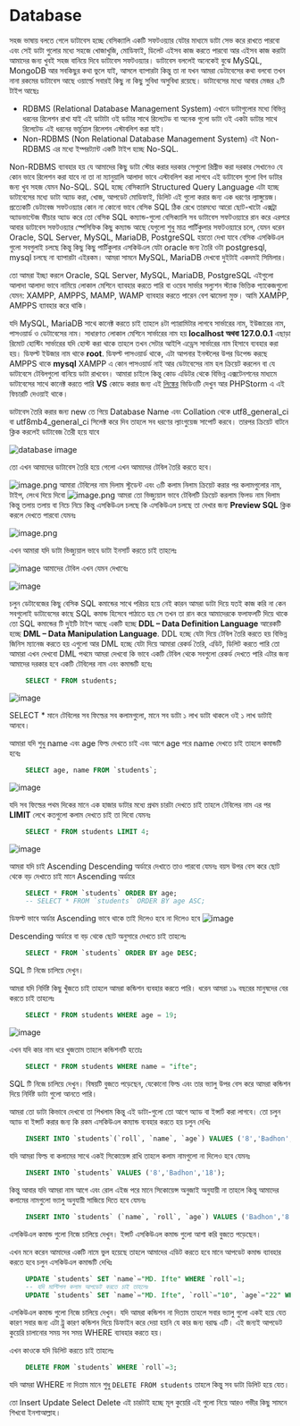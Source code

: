 # Database
সহজ ভাষায় বলতে গেলে ডাটাবেস হচ্ছে বেসিক্যালি একটি সফটওয়্যার যেটার মাধ্যমে ডাটা সেভ করে রাখতে পারবো এবং সেই ডাটা গুলোর মধ্যে সহজে খোজাখুজি, মোডিফাই, ডিলেট এইসব কাজ করতে পারবো আর এইসব কাজ করাটা আমাদের জন্য খুবই সহজ বানিয়ে দিবে ডাটাবেস সফটওয়্যার। ডাটাবেস বললেই অনেকেই বুঝে MySQL, MongoDB আর সবকিছুর কথা ভুলে যাই, আসলে ব্যাপারটা কিন্তু তা না যখন আমরা ডেটাবেসের কথা বলবো তখন নানা রকমের ডাটাবেস আছে ওয়ার্ল্ডে সবারই কিছু না কিছু সুবিধা অসুবিধা রয়েছে। ডাটাবেসের মধ্যে আবার মেজর ২টি টাইপ আছেঃ
* RDBMS (Relational Database Management System) এখানে ডাটাগুলোর মধ্যে বিভিন্ন ধরনের রিলেশন রাখা যাই এই ডাটাটা ওই ডাটার সাথে রিলেটেড বা অনেক গুলো ডাটা ওই একটা ডাটার সাথে রিলেটেড এই ধরনের ভার্চুয়াল রিলেশন এস্টাবলিশ করা যাই।
* Non-RDBMS (Non Relational Database Management System) এই Non-RDBMS এর মধ্যে ইম্পরট্যান্ট একটি টাইপ হচ্ছে No-SQL.

Non-RDBMS ব্যাবহার হয় যে আমাদের কিছু ডাটা স্টোর করার দরকার সেগুলো রিপ্রীভ করা দরকার সেখানেও যে কোন ভাবে রিলেশন করা যাবে না তা না ম্যানুয়ালি আলাদা ভাবে এস্টাবলিশ করা লাগবে এই ডাটাবেস গুলো বিগ ডাটার জন্য খুব সহজ যেমন No-SQL. SQL হচ্ছে বেসিক্যালি Structured Query Language এটা হচ্ছে ডাটাবেসের মধ্যে ডাটা অ্যাড করা, খোজ, আপডেট মোডিফাই, ডিলিট এই গুলো করার জন্য এক ধরণের ল্যাঙ্গুয়েজ। প্রত্যেকটি ডেটাবেজ সফটওয়্যার কোন না কোনো ভাবে বেসিক SQL ঠিক রেখে তারমধ্যে আরো ছোট-খাটো এক্সট্রা অ্যাডভান্টেজ ফীচার অ্যাড করে তো বেসিক SQL কম্যান্ড-গুলো বেসিক্যালি সব ডাটাবেস সফটওয়্যারে রান করে এরপরে আবার ডাটাবেস সফটওয়্যার স্পেসিফিক কিছু কম্যান্ড আছে যেগুলো শুধু মাত্র পার্টিকুলার সফটওয়্যারে চলে, যেমন ধরেন Oracle, SQL Server, MySQL, MariaDB, PostgreSQL হয়তো দেখা যাবে বেসিক এসকিউএল গুলো সবগুলাই চলছে কিন্তু কিছু কিছু পার্টিকুলার এসকিউএল যেটা oracle জন্য তৈরি ওটা postgresql, mysql চলছে না ব্যাপারটা এইরকম। আমরা সামনে MySQL, MariaDB দেখবো দুইটাই একদমই সিমিলার। 

তো আমরা ইচ্ছা করলে Oracle, SQL Server, MySQL, MariaDB, PostgreSQL এইগুলো আলাদা আলাদা ভাবে নামিয়ে লোকাল মেশিনে ব্যাবহার করতে পারি বা ওয়েব সার্ভার সল্যুশন স্ট্যাক ভিত্তিক প্যাকেজগুলো যেমন: 
XAMPP, AMPPS, MAMP, WAMP ব্যাবহার করতে পারেন বেশ ঝামেলা মুক্ত। আমি XAMPP, AMPPS ব্যাবহার করে থাকি।

যদি MySQL, MariaDB সাথে কানেক্ট করতে চাই তাহলে ৪টা প্যারামিটার লাগবে সার্ভারের নাম, ইউজারের নাম, পাসওয়ার্ড ও ডেটাবেসের নাম। সাধারণত লোকাল মেশিনে সার্ভারের নাম হয় __localhost অথবা 127.0.0.1__ এছাড়া রিমোট হোস্টিং সার্ভারের যদি হোস্ট করা থাকে তাহলে তখন সেটার আইপি এড্রেস সার্ভারের নাম হিসাবে ব্যবহার করা হয়। ডিফল্ট ইউজার নাম থাকে __root__. ডিফল্ট পাসওয়ার্ড থাকে, এটা আপনার ইনস্টলের উপর ডিপেন্ড করছে AMPPS থাকে __mysql__ XAMPP এ কোন পাসওয়ার্ড নাই আর ডেটাবেসের নাম হল ক্রিয়েট করলেন বা যে ডাটাবেসে টেবিলগুলো বানিয়ে ডাটা রাখবেন। আমারা চাইলে কিন্তু কোড এডিটর থেকে বিভিন্ন এক্সটেনশনের মাধ্যমে ডাটাবেসের সাথে কানেক্ট করতে পারি __VS__ কোডে করার জন্য এই [লিঙ্কের](https://youtu.be/C0y35FpiLRA) ভিডিওটি দেখুন আর PHPStorm এ এই ফিচারটি দেওয়াই থাকে।

ডাটাবেস তৈরি করার জন্য new তে গিয়ে Database Name এবং Collation থেকে utf8_general_ci বা utf8mb4_general_ci সিলেক্ট করে দিব তাহলে সব ধরণের ল্যাংগুয়েজ সাপোর্ট করবে। তারপর ক্রিয়েট বাটনে ক্লিক করলেই ডাটাবেজ তৈরী হয়ে যাবে

![database image](./Image/create_database.png)

তো এখন আমাদের ডাটাবেস তৈরি হয়ে গেলো এখন আমাদের টেবিল তৈরি করতে হবে।

![image.png](./Image/create_table.png)
আমারা টেবিলের নাম দিলাম স্টুডেন্ট এবং ৩টি কলাম নিলাম ক্রিয়েট করার পর কলামগুলোর নাম, টাইপ, লেংথ দিয়ে দিবো
![image.png](./Image/filed_name.png)
আমরা তো ভিজ্যুয়াল ভাবে টেবিলটি ক্রিয়েট করলাম ফিলড নাম দিলাম কিন্তু তলায় তলায় বা নিচে নিচে কিন্তু এসকিউএল চলছে কি এসকিউএল চলছে তা দেখার জন্য __Preview SQL__ ক্লিক করলে দেখতে পারবো যেমনঃ

![image.png](./Image/preview_sql.png)

এখন আমারা যদি ডাটা ভিজ্যুয়াল ভাবে ডাটা ইনসার্ট করতে চাই তাহলেঃ

![image](./Image/insert_data.png)
আমাদের টেবিল এখন যেমন দেখাবেঃ

![image](./Image/show_table.png)

চলুন ডেটাবেজের কিছু বেসিক SQL কমান্ডের সাথে পরিচয় হয়ে নেই কারন আমরা ডাটা দিয়ে যতই কাজ করি না কেন সবগুলোই ডাটাবেসের কাছে SQL কমান্ড হিসেবে পাঠাতে হয় সে তখন তা রান করে আমাদেরকে ফলাফলটি দিয়ে থাকে তো SQL কমান্ডের টি দুইটি টাইপ আছে একটি হচ্ছে __DDL – Data Definition Language__ আরেকটি হচ্ছে __DML – Data Manipulation Language__. DDL হচ্ছে যেটা দিয়ে টেবিল তৈরি করতে হয় বিভিন্ন জিনিস ম্যানেজ করতে হয় এগুলো আর DML হচ্ছে যেটা দিয়ে আমারা রেকর্ড তৈরি, এডিট, ডিলিট করতে পারি তো আমারা এখন দেখবো DML পথমে আমরা দেখবো কি ভাবে একটি টেবিল থেকে সবগুলো রেকর্ড দেখতে পারি এটার জন্য আমাদের দরকার হবে একটি টেবিলের নাম এবং কমান্ডটি হবেঃ
```SQL
    SELECT * FROM students;
```
![image](./Image/select_all.png)

SELECT * মানে টেবিলের সব ফিল্ডের সব কলামগুলো, মানে সব ডাটা ১ লাখ  ডাটা থাকলে ওই ১ লাখ ডাটাই আনবে।

আমারা যদি শুধু name এবং age ফিল্ড দেখতে চাই এবং আগে age পরে name দেখতে চাই তাহলে কমান্ডটি হবেঃ
```sql
    SELECT age, name FROM `students`;
```
![image](./Image/select_specific.png)

যদি সব ফিল্ডের পথম দিকের মানে এক হাজার ডাটার মধ্যে প্রথম চারটা দেখতে চাই তাহলে টেবিলের নাম এর পর __LIMIT__ লেখে কতগুলো কলাম দেখতে চাই তা দিবো যেমনঃ
```SQL
    SELECT * FROM students LIMIT 4;
```
![image](./Image/select_limit.png)

আমরা যদি চাই Ascending Descending অর্ডারে দেখাতে তাও পারবো যেমনঃ বয়স উপর বেস করে ছোট থেকে বড় দেখাতে চাই মানে Ascending অর্ডারে

```SQL
    SELECT * FROM `students` ORDER BY age;
    -- SELECT * FROM `students` ORDER BY age ASC;
```
ডিফল্ট ভাবে অর্ডার Ascending ভাবে থাকে তাই দিলেও হবে না দিলেও হবে
![image](./Image/order_by_ascending.png)

Descending অর্ডারে বা বড় থেকে ছোট অনুসারে দেখতে চাই তাহলেঃ
```SQL
    SELECT * FROM `students` ORDER BY age DESC;
```

SQL টি নিজে চালিয়ে দেখুন।

আমরা যদি নির্দিষ্ট কিছু খুঁজতে চাই তাহলে আমরা কন্ডিশন ব্যবহার করতে পারি। ধরেন আমরা ১৯ বছরের মানুষদের বের করতে চাই তাহলেঃ
```SQL
    SELECT * FROM students WHERE age = 19;
```
![image](./Image/condition.png)

এখন যদি কার নাম ধরে খুজতাম তাহলে কন্ডিশনটি হতোঃ
```SQL
    SELECT * FROM students WHERE name = "ifte";
```
SQL টি নিজে চালিয়ে দেখুন। বিষয়টি বুজতে পড়েছেন, যেকোনো ফিল্ড এবং তার ভ্যালু উপর বেস করে আমরা কন্ডিশন দিয়ে নির্দিষ্ট ডাটা গুলো আনতে পারি।

আমরা তো ডাটা কিভাবে দেখবো তা শিখলাম কিন্তু এই ডাটা-গুলো তো আগে অ্যাড বা ইন্সার্ট করা লাগবে। তো চলুন অ্যাড বা ইন্সার্ট করার জন্য কি রকম এসকিউএল কম্যান্ড ব্যবহার করতে হয় চলুন দেখিঃ
```SQL
    INSERT INTO `students`(`roll`, `name`, `age`) VALUES ('8','Badhon','18');
```
যদি আমরা ফিল্ড বা কলামের সাথে একই সিকোয়েন্স রাখি তাহলে কলাম নামগুলো না দিলেও হবে যেমনঃ
```SQL
    INSERT INTO `students` VALUES ('8','Badhon','18');
```
কিন্তু আবার যদি আমরা নাম আগে এবং রোল এইজ পরে মানে সিকোয়েন্স অনুজাই অনুযায়ী না তাহলে কিন্তু আমাদের কলামের নামগুলো ভ্যালু অনুযায়ী সাজিয়ে দিতে হবে যেমনঃ
```SQL
    INSERT INTO `students` (`name`, `roll`, `age`) VALUES ('Badhon','8','18');
```
এসকিউএল কমান্ড গুলো নিজে চালিয়ে দেখুন। ইন্সার্ট এসকিউএল কমান্ড গুলো আশা করি বুজতে পড়েছেন।

এখন মনে করেন আমাদের একটি নামে ভুল হয়েছে তাহলে আমাদের এডিট করতে হবে মানে আপডেট কমান্ড ব্যাবহার করতে হবে চলুন এসকিউএল কমান্ডটি দেখিঃ
```SQL
    UPDATE `students` SET `name`="MD. Ifte" WHERE `roll`=1;
    -- যদি মাল্টিপল কলাম আপডেট করতে চাই তাহলেঃ
    UPDATE `students` SET `name`="MD. Ifte", `roll`="10", `age`="22" WHERE `roll`=1;
```
এসকিউএল কমান্ড গুলো নিজে চালিয়ে দেখুন। যদি আমরা কন্ডিশন না দিতাম তাহলে সবার ভ্যালু গুলো একই হয়ে যেত কারণ সবার জন্য এটা ট্রু কারণ কন্ডিশন দিয়ে ডিফাইন করে দেয়া হয়নি যে কার জন্য বরাদ্ধ এটি। এই জন্যই আপডেট কুয়েরি চালানোর সময় সব সময় WHERE ব্যাবহার করতে হয়।

এখন কাওকে যদি ডিলিট করতে চাই তাহলেঃ
```SQL
    DELETE FROM `students` WHERE `roll`=3;
```
যদি আমরা WHERE না দিতাম মানে শুধু `DELETE FROM students` তাহলে কিন্তু সব ডাটা ডিলিট হয়ে যেত।

তো Insert Update Select Delete এই চারটাই হচ্ছে মূল কুয়েরি এই গুলো নিয়ে আরও গভীর কিছু সামনে শিখবো ইনশাআল্লাহ।